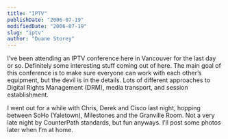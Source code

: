 ```yaml
---
title: "IPTV"
publishDate: "2006-07-19"
modifiedDate: "2006-07-19"
slug: "iptv"
author: "Duane Storey"
---
```


I’ve been attending an IPTV conference here in Vancouver for the last day or so. Definitely some interesting stuff coming out of here. The main goal of this conference is to make sure everyone can work with each other’s equipment, but the devil is in the details. Lots of different approaches to Digital Rights Management (DRM), media transport, and session establishment.

I went out for a while with Chris, Derek and Cisco last night, hopping between SoHo (Yaletown), Milestones and the Granville Room. Not a very late night by CounterPath standards, but fun anyways. I’ll post some photos later when I’m at home.